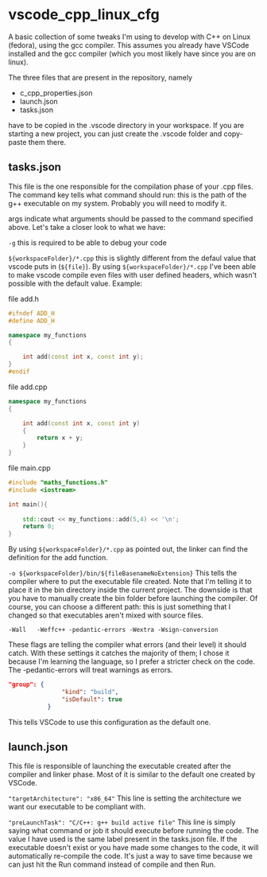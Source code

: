 # vscode_cpp_linux_cfg
A basic collection of some tweaks I'm using to develop with C++ on Linux (fedora), using the gcc compiler. This assumes you already have VSCode installed and the gcc compiler (which you most likely have since you are on linux).

The three files that are present in the repository, namely

* c_cpp_properties.json
* launch.json
* tasks.json

have to be copied in the .vscode directory in your workspace. If you are starting a new project, you can just create the .vscode folder and copy-paste them there.

## tasks.json

This file is the one responsible for the compilation phase of your .cpp files. The command key tells what command should run: this is the path of the g++ executable on my system. Probably you will need to modify it.

args indicate what arguments should be passed to the command specified above. Let's take a closer look to what we have:

`-g` 
this is required to be able to debug your code

`${workspaceFolder}/*.cpp`
this is slightly different from the defaul value that vscode puts in (`${file}`). By using `${workspaceFolder}/*.cpp` I've been able to make vscode compile even files with user defined headers, which wasn't possible with the default value. Example:

file add.h

```cpp
#ifndef ADD_H
#define ADD_H

namespace my_functions
{

    int add(const int x, const int y);
}
#endif
```

file add.cpp

```cpp
namespace my_functions
{

    int add(const int x, const int y)
    {
        return x + y;
    }
}
```
file main.cpp

```cpp
#include "maths_functions.h"
#include <iostream>

int main(){
    
    std::cout << my_functions::add(5,4) << '\n';
    return 0;
}
```

By using `${workspaceFolder}/*.cpp` as pointed out, the linker can find the definition for the add function.

`-o ${workspaceFolder}/bin/${fileBasenameNoExtension}`
This tells the compiler where to put the executable file created. Note that I'm telling it to place it in the bin directory inside the current project. The downside is that you have to manually create the bin folder before launching the compiler. Of course, you can choose a different path: this is just something that I changed so that executables aren't mixed with source files.

```
-Wall	-Weffc++ -pedantic-errors -Wextra -Wsign-conversion
 ```
 These flags are telling the compiler what errors (and their level) it should catch. With these settings it catches the majority of them; I chose it because I'm learning the language, so I prefer a stricter check on the code. The -pedantic-errors will treat warnings as errors.
 
 ```json
 "group": {
				"kind": "build",
				"isDefault": true
			}
 ```
 
 This tells VSCode to use this configuration as the default one.
 
 ## launch.json
 
 This file is responsible of launching the executable created after the compiler and linker phase. Most of it is similar to the default one created by VSCode.
 
 ```"targetArchitecture": "x86_64"```
 This line is setting the architecture we want our executable to be compliant with.
 
 ```"preLaunchTask": "C/C++: g++ build active file"```
 This line is simply saying what command or job it should execute before running the code. The value I have used is the same label present in the tasks.json file. If the executable doesn't exist or you have made some changes to the code, it will automatically re-compile the code. It's just a way to save time because we can just hit the Run command instead of compile and then Run.
 
 
